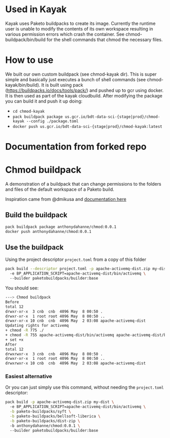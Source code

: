 # Used in Kayak
Kayak uses Paketo buildpacks to create its image.  Currently the runtime user is unable to modify the contents of its own workspace resulting in various permission errors which crash the container.  See chmod-buildpack/bin/build for the shell commands that chmod the necessary files.

# How to use
We built our own custom buildpack (see chmod-kayak dir).  This is super simple and basically just executes a bunch of shell commands (see chmod-kayak/bin/build).  It is built using pack (https://buildpacks.io/docs/tools/pack/) and pushed up to gcr using docker.  It is then used as part of the kayak cloudbuild.
After modifying the package you can build it and push it up doing:
- `cd chmod-kayak`
- `pack buildpack package us.gcr.io/bdt-data-sci-{stage|prod}/chmod-kayak --config ./package.toml`
- `docker push us.gcr.io/bdt-data-sci-{stage|prod}/chmod-kayak:latest   `

# Documentation from forked repo

# Chmod buildpack

A demonstration of a buildpack that can change permissions to the folders and files of the default workspace of a Paketo build.

Inspiration came from @dmikusa and [documentation here](https://github.com/buildpacks/samples/tree/main/apps/bash-script)

## Build the buildpack

```bash
pack buildpack package anthonydahanne/chmod:0.0.1
docker push anthonydahanne/chmod:0.0.1 
```

## Use the buildpack

Using the project descriptor `project.toml` from a copy of this folder

```bash
pack build --descriptor project.toml -p apache-activemq-dist.zip my-dist \ 
  -e BP_APPLICATION_SCRIPT=apache-activemq-dist/bin/activemq \ 
  --builder paketobuildpacks/builder:base
```

You should see:
```bash
---> Chmod buildpack
Before
total 12
drwxr-xr-x  3 cnb  cnb  4096 May  8 00:50 .
drwxr-xr-x  1 root root 4096 May  8 00:50 ..
drwxr-xr-x 10 cnb  cnb  4096 May  2 03:08 apache-activemq-dist
Updating rights for activemq
+ chmod -R 775 ./
+ chmod -R 755 apache-activemq-dist/bin/activemq apache-activemq-dist/bin/activemq-diag apache-activemq-dist/bin/activemq.jar apache-activemq-dist/bin/env apache-activemq-dist/bin/linux-x86-32 apache-activemq-dist/bin/linux-x86-64 apache-activemq-dist/bin/macosx apache-activemq-dist/bin/wrapper.jar
+ set +x
After
total 12
drwxrwxr-x  3 cnb  cnb  4096 May  8 00:50 .
drwxr-xr-x  1 root root 4096 May  8 00:50 ..
drwxrwxr-x 10 cnb  cnb  4096 May  2 03:08 apache-activemq-dist
```


### Easiest alternative

Or you can just simply use this command, without needing the `project.toml` descriptor:

```bash
pack build -p apache-activemq-dist.zip my-dist \ 
  -e BP_APPLICATION_SCRIPT=apache-activemq-dist/bin/activemq \
  -b paketo-buildpacks/syft \
  -b paketo-buildpacks/bellsoft-liberica \
  -b paketo-buildpacks/dist-zip \ 
  -b anthonydahanne/chmod:0.0.1 \ 
  --builder paketobuildpacks/builder:base
```
